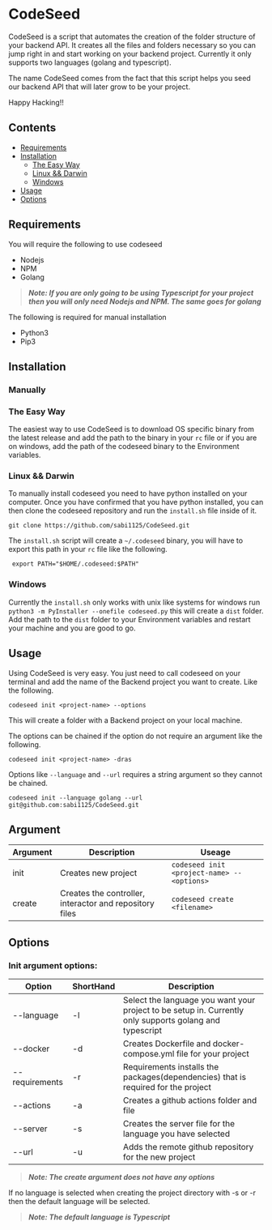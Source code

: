 # CodeSeed
CodeSeed is a script that automates the creation of the folder structure of your backend API. It creates all the files and folders necessary so you can jump right in and start working on your backend project. Currently it only supports two languages (golang and typescript).

The name CodeSeed comes from the fact that this script helps you seed our backend API that will later grow to be your project.

Happy Hacking!!


## Contents
- [Requirements](#requirements)
- [Installation](#installation)
    - [The Easy Way](#the-easy-way)
    - [Linux && Darwin](#linux--darwin)
    - [Windows](#windows)
- [Usage](#usage)
- [Options](#options)

## Requirements
You will require the following to use codeseed
- Nodejs
- NPM
- Golang

> ***Note: If you are only going to be using Typescript for your project then you will only need Nodejs and NPM. The same goes for golang***

The following is required for manual installation
- Python3
- Pip3

## Installation

### Manually

### The Easy Way
The easiest way to use CodeSeed is to download OS specific binary from the latest release and add the path to the binary in your `rc` file or if you are on windows, add the path of the codeseed binary to the Environment variables.

### Linux && Darwin
To manually install codeseed you need to have python installed on your computer. Once you have confirmed that you have python installed, you can then clone the codeseed repository and run the `install.sh` file inside of it.
```
git clone https://github.com/sabi1125/CodeSeed.git
```
The `install.sh` script will create a `~/.codeseed` binary, you will have to export this path in your `rc` file like the following.

```
 export PATH="$HOME/.codeseed:$PATH" 
 ```

### Windows
Currently the `install.sh` only works with unix like systems for windows run `python3 -m PyInstaller --onefile codeseed.py` this will create a `dist` folder. Add the path to the `dist` folder to your Environment variables and restart your machine and you are good to go.

## Usage
Using CodeSeed is very easy. You just need to call codeseed on your terminal and add the name of the Backend project you want to create. Like the following.

```
codeseed init <project-name> --options
```
This will create a folder with a Backend project on your local machine. 

The options can be chained if the option do not require an argument like the following.

```
codeseed init <project-name> -dras
```

Options like `--language` and `--url` requires a string argument so they cannot be chained.
```
codeseed init --language golang --url git@github.com:sabi1125/CodeSeed.git
```

## Argument

| Argument   | Description | Useage |
| ------     | ----------- | ------ |
| init       | Creates new project | `codeseed init <project-name> --<options>` |
| create     | Creates the controller, interactor and repository files | `codeseed create <filename>`  |

## Options
### Init argument options:
| Option         | ShortHand | Description                                                                                             |
| ------         | --------- | -----------                                                                                             |
| --language     | -l        | Select the language you want your project to be setup in. Currently only supports golang and typescript |
| --docker       | -d        | Creates Dockerfile and docker-compose.yml file for your project                                         |
| --requirements | -r        | Requirements installs the packages(dependencies) that is required for the project                       |
| --actions      | -a        | Creates a github actions folder and file                                                                |
| --server       | -s        | Creates the server file for the language you have selected                                              |
| --url          | -u        | Adds the remote github repository for the new project                                                   |

> ***Note: The create argument does not have any options***

If no language is selected when creating the project directory with -s or -r then the default language will be selected.

> ***Note:  The default language is Typescript***
 

